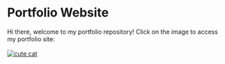 # Portfolio Website

Hi there, welcome to my portfolio repository!
Click on the image to access my portfolio site:
\
\
[![cute cat](https://cdn-icons-png.flaticon.com/256/11172/11172322.png)](https://fascinating-daffodil-3b61b4.netlify.app/)

